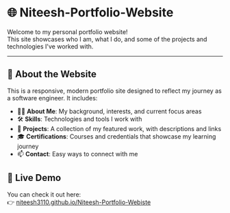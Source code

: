 # 🌐 Niteesh-Portfolio-Website

Welcome to my personal portfolio website!  
This site showcases who I am, what I do, and some of the projects and technologies I've worked with.

---

## 🚀 About the Website

This is a responsive, modern portfolio site designed to reflect my journey as a software engineer. It includes:

- 🧑‍💻 **About Me**: My background, interests, and current focus areas  
- 🛠️ **Skills**: Technologies and tools I work with  
- 💼 **Projects**: A collection of my featured work, with descriptions and links  
- 🎓 **Certifications**: Courses and credentials that showcase my learning journey  
- 📫 **Contact**: Easy ways to connect with me  

## 🔗 Live Demo

You can check it out here:  
👉 [niteesh3110.github.io/Niteesh-Portfolio-Webiste](https://niteesh3110.github.io/Niteesh-Portfolio-Webiste/)


